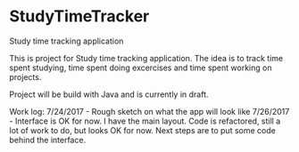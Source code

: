 # StudyTimeTracker
Study time tracking application

This is project for Study time tracking application. 
The idea is to track time spent studying, time spent doing excercises and time spent working on projects.

Project will be build with Java and is currently in draft.

Work log:
7/24/2017 - Rough sketch on what the app will look like
7/26/2017 - Interface is OK for now. I have the main layout. Code is refactored, still a lot of work to do, but looks OK for now.
Next steps are to put some code behind the interface.
